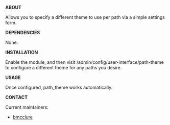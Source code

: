 **ABOUT**

Allows you to specify a different theme to use per path via a simple settings form.

**DEPENDENCIES**

None.

**INSTALLATION**

Enable the module, and then visit /admin/config/user-interface/path-theme to configure
a different theme for any paths you desire.

**USAGE**

Once configured, path_theme works automatically.

**CONTACT**

Current maintainers:
* [bmcclure](https://www.drupal.org/user/278485)
